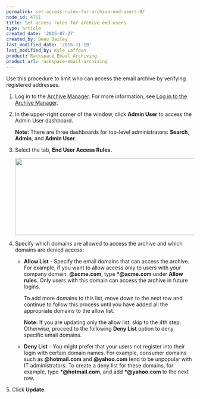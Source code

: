 ```yaml
---
permalink: set-access-rules-for-archive-end-users-0/
node_id: 4761
title: Set access rules for archive end users
type: article
created_date: '2015-07-27'
created_by: Beau Bailey
last_modified_date: '2015-11-19'
last_modified_by: Kyle Laffoon
product: Rackspace Email Archiving
product_url: rackspace-email-archiving
---
```


Use this procedure to limit who can access the email archive by
verifying registered addresses.

1.  Log in to the [Archive
    Manager](https://cp.rackspace.com/Login.aspx?ReturnUrl=%2f).
    For more information, see [Log in to the Archive
    Manager](/how-to/log-in-to-the-archive-manager).

2.  In the upper-right corner of the window, click **Admin User** to
    access the Admin User dashboard.

    **Note:** There are three dashboards for top-level
    administrators:  **Search**, **Admin**, and **Admin User**.

3.  Select the tab, **End User Access Rules.**

    <img src="{% asset_path rackspace-email-archiving/set-access-rules-for-archive-end-users/Screen%20Shot%202015-08-27%20at%2011.34.43%20AM.png %}" width="551" height="207" />

4.  Specify which domains are allowed to access the archive and which
    domains are denied access:

    -   **Allow List** - Specify the email domains that can access
        the archive. For example,  if you want to allow access only to
        users with your company domain, **@acme.com**, type
        **\*@acme.com** under **Allow rules**. Only users with this
        domain can access the archive in future logins.

        To add more domains to this list, move down to the next row and
        continue to follow this process until you have added all the
        appropriate domains to the allow list.

        **Note:**  If you are updating only the allow list, skip to the 4th step. Otherwise, proceed to the following **Deny List** option to
        deny specific email domains.

    -   **Deny List** - You might prefer that your users not register into
        their login with certain domain names. For example, consumer
        domains such as **@hotmail.com** and **@yahoo.com** tend to be
        unpopular with IT administrators. To create a deny list for
        these domains, for example, type **\*@hotmail.com**, and add
        **\*@yahoo.com** to the next row.

5\.  Click **Update**.
